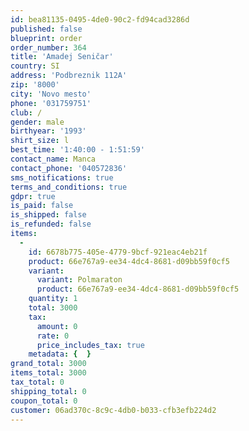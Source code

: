 ```yaml
---
id: bea81135-0495-4de0-90c2-fd94cad3286d
published: false
blueprint: order
order_number: 364
title: 'Amadej Seničar'
country: SI
address: 'Podbreznik 112A'
zip: '8000'
city: 'Novo mesto'
phone: '031759751'
club: /
gender: male
birthyear: '1993'
shirt_size: l
best_time: '1:40:00 - 1:51:59'
contact_name: Manca
contact_phone: '040572836'
sms_notifications: true
terms_and_conditions: true
gdpr: true
is_paid: false
is_shipped: false
is_refunded: false
items:
  -
    id: 6678b775-405e-4779-9bcf-921eac4eb21f
    product: 66e767a9-ee34-4dc4-8681-d09bb59f0cf5
    variant:
      variant: Polmaraton
      product: 66e767a9-ee34-4dc4-8681-d09bb59f0cf5
    quantity: 1
    total: 3000
    tax:
      amount: 0
      rate: 0
      price_includes_tax: true
    metadata: {  }
grand_total: 3000
items_total: 3000
tax_total: 0
shipping_total: 0
coupon_total: 0
customer: 06ad370c-8c9c-4db0-b033-cfb3efb224d2
---
```

